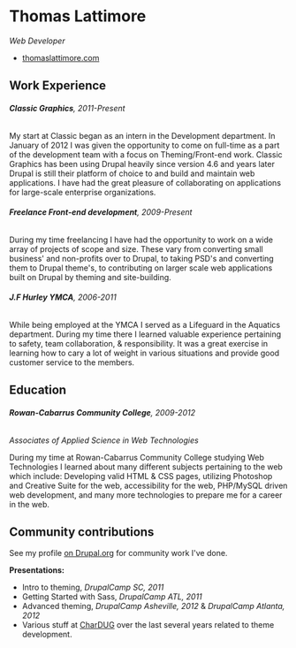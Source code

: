 # Thomas Lattimore
*Web Developer*

* [thomaslattimore.com](http://thomaslattimore.com)

## Work Experience

###### **Classic Graphics**, 2011-Present
My start at Classic began as an intern in the Development department. In January of 2012 I was given the opportunity to come on full-time as a part of the development team with a focus on Theming/Front-end work. Classic Graphics has been using Drupal heavily since version 4.6 and years later Drupal is still their platform of choice to and build and maintain web applications. I have had the great pleasure of collaborating on applications for large-scale enterprise organizations.

###### **Freelance Front-end development**, 2009-Present
During my time freelancing I have had the opportunity to work on a wide array of projects of scope and size. These vary from converting small business' and non-profits over to Drupal, to taking PSD's and converting them to Drupal theme's, to contributing on larger scale web applications built on Drupal by theming and site-building.


###### **J.F Hurley YMCA**, 2006-2011
While being employed at the YMCA I  served as a Lifeguard in the Aquatics department. During my time there I learned valuable experience pertaining to safety, team collaboration, & responsibility. It was a great exercise in learning how to cary a lot of weight in various situations and provide good customer service to the members.


## Education
###### **Rowan-Cabarrus Community College**, 2009-2012
*Associates of Applied Science in Web Technologies*

During my time at Rowan-Cabarrus Community College studying Web Technologies I learned about many different subjects pertaining to the web which include: Developing valid HTML & CSS pages, utilizing Photoshop and Creative Suite for the web, accessibility for the web, PHP/MySQL driven web development, and many more technologies to prepare me for a career in the web.



## Community contributions
See my profile [on Drupal.org](http://drupal.org/user/624754) for community work I've done.

**Presentations:**
* Intro to theming, *DrupalCamp SC, 2011*
* Getting Started with Sass, *DrupalCamp ATL, 2011*
* Advanced theming, *DrupalCamp Asheville, 2012* & *DrupalCamp Atlanta, 2012*
* Various stuff at [CharDUG](http://meetup.com/chardug) over the last several years related to theme development.





